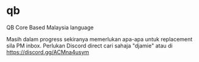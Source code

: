 # qb
QB Core Based Malaysia language

Masih dalam progress sekiranya memerlukan apa-apa untuk replacement sila PM inbox.
Perlukan Discord direct cari sahaja "djamie" atau di https://discord.gg/ACMna4usym
